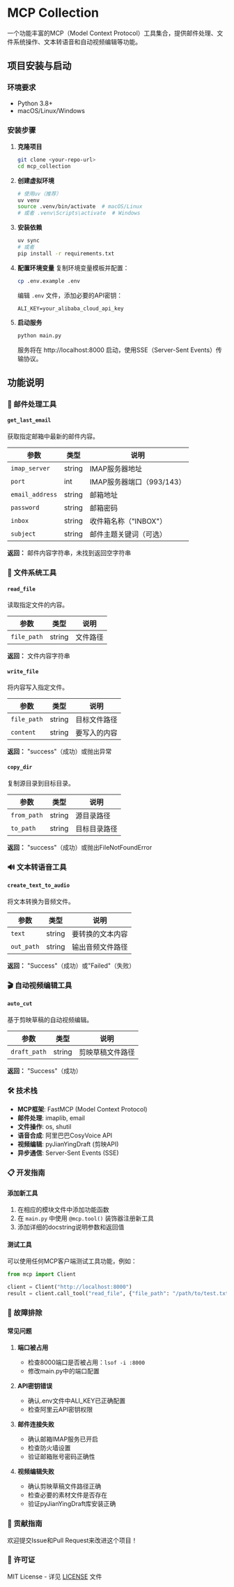 # MCP Collection

一个功能丰富的MCP（Model Context Protocol）工具集合，提供邮件处理、文件系统操作、文本转语音和自动视频编辑等功能。

## 项目安装与启动

### 环境要求

- Python 3.8+
- macOS/Linux/Windows

### 安装步骤

1. **克隆项目**
   ```bash
   git clone <your-repo-url>
   cd mcp_collection
   ```

2. **创建虚拟环境**
   ```bash
   # 使用uv（推荐）
   uv venv
   source .venv/bin/activate  # macOS/Linux
   # 或者 .venv\Scripts\activate  # Windows
   ```

3. **安装依赖**
   ```bash
   uv sync
   # 或者
   pip install -r requirements.txt
   ```

4. **配置环境变量**
   复制环境变量模板并配置：
   ```bash
   cp .env.example .env
   ```
   
   编辑 `.env` 文件，添加必要的API密钥：
   ```env
   ALI_KEY=your_alibaba_cloud_api_key
   ```

5. **启动服务**
   ```bash
   python main.py
   ```

   服务将在 http://localhost:8000 启动，使用SSE（Server-Sent Events）传输协议。

## 功能说明

### 📧 邮件处理工具

#### `get_last_email`
获取指定邮箱中最新的邮件内容。

| 参数 | 类型 | 说明 |
|---|---|---|
| `imap_server` | string | IMAP服务器地址 |
| `port` | int | IMAP服务器端口（993/143） |
| `email_address` | string | 邮箱地址 |
| `password` | string | 邮箱密码 |
| `inbox` | string | 收件箱名称（"INBOX"） |
| `subject` | string | 邮件主题关键词（可选） |

**返回：** 邮件内容字符串，未找到返回空字符串

### 📁 文件系统工具

#### `read_file`
读取指定文件的内容。

| 参数 | 类型 | 说明 |
|---|---|---|
| `file_path` | string | 文件路径 |

**返回：** 文件内容字符串

#### `write_file`
将内容写入指定文件。

| 参数 | 类型 | 说明 |
|---|---|---|
| `file_path` | string | 目标文件路径 |
| `content` | string | 要写入的内容 |

**返回：** "success"（成功）或抛出异常

#### `copy_dir`
复制源目录到目标目录。

| 参数 | 类型 | 说明 |
|---|---|---|
| `from_path` | string | 源目录路径 |
| `to_path` | string | 目标目录路径 |

**返回：** "success"（成功）或抛出FileNotFoundError

### 🔊 文本转语音工具

#### `create_text_to_audio`
将文本转换为音频文件。

| 参数 | 类型 | 说明 |
|---|---|---|
| `text` | string | 要转换的文本内容 |
| `out_path` | string | 输出音频文件路径 |

**返回：** "Success"（成功）或"Failed"（失败）

### 🎬 自动视频编辑工具

#### `auto_cut`
基于剪映草稿的自动视频编辑。

| 参数 | 类型 | 说明 |
|---|---|---|
| `draft_path` | string | 剪映草稿文件路径 |

**返回：** "Success"（成功）

### 🛠️ 技术栈

- **MCP框架**: FastMCP (Model Context Protocol)
- **邮件处理**: imaplib, email
- **文件操作**: os, shutil
- **语音合成**: 阿里巴巴CosyVoice API
- **视频编辑**: pyJianYingDraft (剪映API)
- **异步通信**: Server-Sent Events (SSE)

### 📋 开发指南

#### 添加新工具

1. 在相应的模块文件中添加功能函数
2. 在 `main.py` 中使用 `@mcp.tool()` 装饰器注册新工具
3. 添加详细的docstring说明参数和返回值

#### 测试工具

可以使用任何MCP客户端测试工具功能，例如：

```python
from mcp import Client

client = Client("http://localhost:8000")
result = client.call_tool("read_file", {"file_path": "/path/to/test.txt"})
```

### 🔧 故障排除

#### 常见问题

1. **端口被占用**
   - 检查8000端口是否被占用：`lsof -i :8000`
   - 修改main.py中的端口配置

2. **API密钥错误**
   - 确认.env文件中ALI_KEY已正确配置
   - 检查阿里云API密钥权限

3. **邮件连接失败**
   - 确认邮箱IMAP服务已开启
   - 检查防火墙设置
   - 验证邮箱账号密码正确性

4. **视频编辑失败**
   - 确认剪映草稿文件路径正确
   - 检查必要的素材文件是否存在
   - 验证pyJianYingDraft库安装正确

### 🤝 贡献指南

欢迎提交Issue和Pull Request来改进这个项目！

### 📄 许可证

MIT License - 详见 [LICENSE](LICENSE) 文件